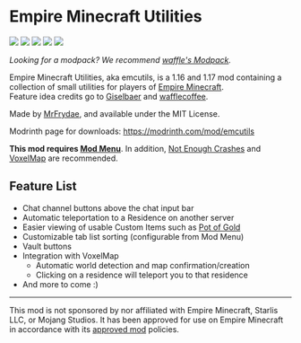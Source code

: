 # Empire Minecraft Utilities

![](https://tokei.rs/b1/github/MrFrydae/Empire-Minecraft-Utilities?category=code)
![](https://tokei.rs/b1/github/MrFrydae/Empire-Minecraft-Utilities?category=files)
![](https://github.com/MrFrydae/Empire-Minecraft-Utilities/workflows/build/badge.svg)
![](https://waffle.coffee/modrinth/emcutils/downloads?style=flat-square)
![](https://img.shields.io/badge/environment-client-1976d2?style=flat-square)

*Looking for a modpack? We recommend [waffle's Modpack](https://waffle.coffee/packwiz).*

Empire Minecraft Utilities, aka emcutils, is a 1.16 and 1.17 mod containing a collection of small utilities for players of [Empire Minecraft](https://ref.emc.gs/GreenMeanie).  
Feature idea credits go to [Giselbaer](https://u.emc.gs/Giselbaer) and [wafflecoffee](https://u.emc.gs/wafflecoffee).

Made by [MrFrydae](https://u.emc.gs/GreenMeanie), and available under the MIT License.

Modrinth page for downloads: https://modrinth.com/mod/emcutils

**This mod requires [Mod Menu](https://modrinth.com/mod/modmenu)**. In addition, [Not Enough Crashes](https://www.curseforge.com/minecraft/mc-mods/not-enough-crashes) and [VoxelMap](https://www.curseforge.com/minecraft/mc-mods/voxelmap) are recommended.

## Feature List

* Chat channel buttons above the chat input bar
* Automatic teleportation to a Residence on another server
* Easier viewing of usable Custom Items such as [Pot of Gold](https://wiki.emc.gs/pot-of-gold)
* Customizable tab list sorting (configurable from Mod Menu)
* Vault buttons
* Integration with VoxelMap
  * Automatic world detection and map confirmation/creation
  * Clicking on a residence will teleport you to that residence
* And more to come :)

---
This mod is not sponsored by nor affiliated with Empire Minecraft, Starlis LLC, or Mojang Studios. It has been approved for use on Empire Minecraft in accordance with its [approved mod](https://mods.emc.gs) policies.
